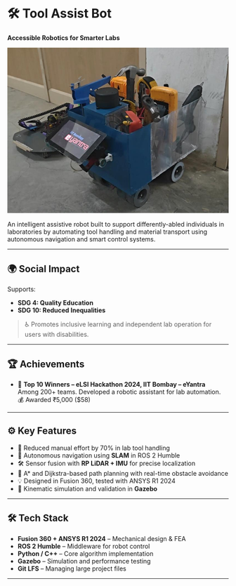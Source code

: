 # 🛠️ Tool Assist Bot  
**Accessible Robotics for Smarter Labs**

![Tool Assist Bot Preview](robot_preview.jpeg)

An intelligent assistive robot built to support differently-abled individuals in laboratories by automating tool handling and material transport using autonomous navigation and smart control systems.

---

## 🌍 Social Impact

Supports:
- **SDG 4: Quality Education**  
- **SDG 10: Reduced Inequalities**

> ♿ Promotes inclusive learning and independent lab operation for users with disabilities.

---

## 🏆 Achievements

- 🏅 **Top 10 Winners – eLSI Hackathon 2024, IIT Bombay – eYantra**  
  Among 200+ teams. Developed a robotic assistant for lab automation.  
  💰 Awarded ₹5,000 ($58)

---

## ⚙️ Key Features

- 🔄 Reduced manual effort by 70% in lab tool handling  
- 🤖 Autonomous navigation using **SLAM** in ROS 2 Humble  
- 🛠️ Sensor fusion with **RP LiDAR + IMU** for precise localization  
- 🧠 A* and Dijkstra-based path planning with real-time obstacle avoidance  
- 💡 Designed in Fusion 360, tested with ANSYS R1 2024  
- 🧪 Kinematic simulation and validation in **Gazebo**

---

## 🛠️ Tech Stack

- **Fusion 360 + ANSYS R1 2024** – Mechanical design & FEA  
- **ROS 2 Humble** – Middleware for robot control  
- **Python / C++** – Core algorithm implementation  
- **Gazebo** – Simulation and performance testing  
- **Git LFS** – Managing large project files

---
